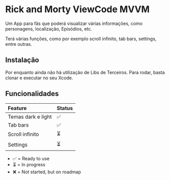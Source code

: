 
# Rick and Morty ViewCode MVVM

Um App para fãs que poderá visualizar várias informações, como personagens, localização, Episódios, etc.

Terá várias funções, como por exemplo scroll infinito, tab bars, settings, entre outras.


## Instalação

Por enquanto ainda não há utilização de Libs de Terceiros. Para rodar, basta clonar e executar no seu Xcode.
## Funcionalidades



| Feature   | Status       |
| :---------- | :--------- |
| Temas dark e light | ✅ |
| Tab bars | ✅ |
| Scroll infinito | ⏳ |
| Settings | ⏳ |

- ✅ = Ready to use
- ⏳ = In progress
- ❌ = Not started, but on roadmap
